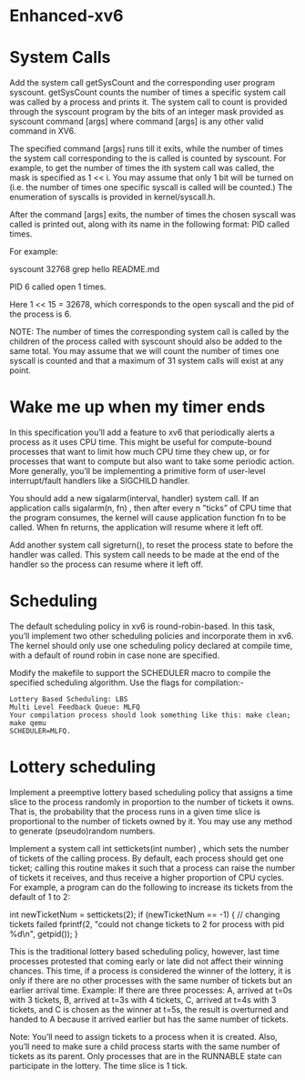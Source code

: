 # Enhanced-xv6

#  System Calls
Add the system call getSysCount and the corresponding user program syscount. getSysCount counts the number of times a specific system call was called by a process and prints it. The system call to count is provided through the syscount program by the bits of an integer mask provided as syscount <mask> command [args] where command [args] is any other valid command in XV6.

The specified command [args] runs till it exits, while the number of times the system call corresponding to the <mask> is called is counted by syscount. For example, to get the number of times the ith system call was called, the mask is specified as 1 << i. You may assume that only 1 bit will be turned on (i.e. the number of times one specific syscall is called will be counted.) The enumeration of syscalls is provided in kernel/syscall.h.

After the command [args] exits, the number of times the chosen syscall was called is printed out, along with its name in the following format: PID <caller pid> called <syscall name> <n> times. 

For example:

syscount 32768 grep hello README.md

PID 6 called open 1 times.


Here 1 << 15 = 32678, which corresponds to the open syscall and the pid of the process is 6.

NOTE: The number of times the corresponding system call is called by the children of the process called with syscount should also be added to the same total. You may assume that we will count the number of times one syscall is counted and that a maximum of 31 system calls will exist at any point.

# Wake me up when my timer ends

In this specification you’ll add a feature to xv6 that periodically alerts a process as it uses CPU time. This might be useful for compute-bound processes that want to limit how much CPU time they chew up, or for processes that want to compute but also want to take some periodic action. More generally, you’ll be implementing a primitive form of user-level interrupt/fault handlers like a SIGCHILD handler.

You should add a new sigalarm(interval, handler) system call. If an application calls sigalarm(n, fn) , then after every n  ”ticks” of CPU time that the program consumes, the kernel will cause application function fn  to be called. When fn  returns, the application will resume where it left off.

Add another system call sigreturn(), to reset the process state to before the handler was called. This system call needs to be made at the end of the handler so the process can resume where it left off.


# Scheduling
The default scheduling policy in xv6 is round-robin-based. In this task, you’ll implement two other scheduling policies and incorporate them in xv6. The kernel should only use one scheduling policy declared at compile time, with a default of round robin in case none are specified.

Modify the makefile to support the SCHEDULER macro to compile the specified scheduling algorithm. Use the flags for compilation:-

    Lottery Based Scheduling: LBS
    Multi Level Feedback Queue: MLFQ
    Your compilation process should look something like this: make clean; make qemu 
    SCHEDULER=MLFQ.

# Lottery scheduling
Implement a preemptive lottery based scheduling policy that assigns a time slice to the process randomly in proportion to the number of tickets it owns. That is, the probability that the process runs in a given time slice is proportional to the number of tickets owned by it. You may use any method to generate (pseudo)random numbers.

Implement a system call int settickets(int number) , which sets the number of tickets of the calling process. By default, each process should get one ticket; calling this routine makes it such that a process can raise the number of tickets it receives, and thus receive a higher proportion of CPU cycles. For example, a program can do the following to increase its tickets from the default of 1 to 2:

int newTicketNum = settickets(2);
if (newTicketNum == -1) {
	// changing tickets failed
	fprintf(2, "could not change tickets to 2 for process with pid %d\n", getpid());
}

This is the traditional lottery based scheduling policy, however, last time processes protested that coming early or late did not affect their winning chances. This time, if a process is considered the winner of the lottery, it is only if there are no other processes with the same number of tickets but an earlier arrival time.
Example: If there are three processes:
A, arrived at t=0s with 3 tickets,
B, arrived at t=3s with 4 tickets,
C, arrived at t=4s with 3 tickets,
and C is chosen as the winner at t=5s, the result is overturned and handed to A because it arrived earlier but has the same number of tickets.

Note: You’ll need to assign tickets to a process when it is created. Also, you’ll need to make sure a child process starts with the same number of tickets as its parent. Only processes that are in the RUNNABLE state can participate in the lottery. The time slice is 1 tick.
